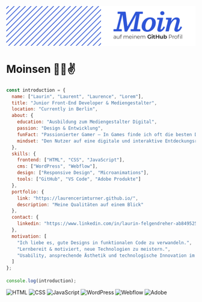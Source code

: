 <div align="left">
  <img src="Github-banner.jpg" alt="GitHub-Banner"/>
  <h1>Moinsen ✌🏼✌</h1>
</div>

```javascript
const introduction = {
  name: ["Laurin", "Laurent", "Laurence", "Lorem"],
  title: "Junior Front-End Developer & Mediengestalter",
  location: "Currently in Berlin",
  about: {
    education: "Ausbildung zum Mediengestalter Digital",
    passion: "Design & Entwicklung",
    funFact: "Passionierter Gamer – In Games finde ich oft die besten Design-Ideen.",
    mindset: "Den Nutzer auf eine digitale und interaktive Entdeckungsreise nehmen"
  },
  skills: {
    frontend: ["HTML", "CSS", "JavaScript"],
    cms: ["WordPress", "Webflow"],
    design: ["Responsive Design", "Microanimations"],
    tools: ["GitHub", "VS Code", "Adobe Produkte"]
  },
  portfolio: {
    link: "https://laurencerimturner.github.io/",
    description: "Meine Qualitäten auf einem Blick"
  },
  contact: {
    linkedin: "https://www.linkedin.com/in/laurin-felgendreher-ab8495256/"
  },
  motivation: [
    "Ich liebe es, gute Designs in funktionalen Code zu verwandeln.",
    "Lernbereit & motiviert, neue Technologien zu meistern.",
    "Usability, ansprechende Ästhetik und technologische Innovation im Mittelpunkt."
  ]
};

console.log(introduction);


```
<p>
  <img src="https://img.shields.io/badge/-HTML5-orange?style=flat&logo=html5" alt="HTML"/>
  <img src="https://img.shields.io/badge/-CSS3-blue?style=flat&logo=css3" alt="CSS"/>
  <img src="https://img.shields.io/badge/-JavaScript-yellow?style=flat&logo=javascript" alt="JavaScript"/>
  <img src="https://img.shields.io/badge/-WordPress-blue?style=flat&logo=wordpress" alt="WordPress"/>
  <img src="https://img.shields.io/badge/-Webflow-purple?style=flat&logo=webflow" alt="Webflow"/>
  <img src="https://img.shields.io/badge/-Adobe-red?style=flat&logo=adobe" alt="Adobe"/>
</p>
